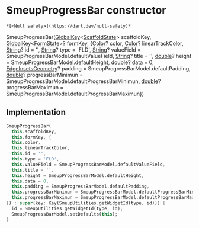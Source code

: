 


# SmeupProgressBar constructor




    *[<Null safety>](https://dart.dev/null-safety)*



SmeupProgressBar([GlobalKey](https://api.flutter.dev/flutter/widgets/GlobalKey-class.html)&lt;[ScaffoldState](https://api.flutter.dev/flutter/material/ScaffoldState-class.html)> scaffoldKey, [GlobalKey](https://api.flutter.dev/flutter/widgets/GlobalKey-class.html)&lt;[FormState](https://api.flutter.dev/flutter/widgets/FormState-class.html)>? formKey, {[Color](https://api.flutter.dev/flutter/dart-ui/Color-class.html)? color, [Color](https://api.flutter.dev/flutter/dart-ui/Color-class.html)? linearTrackColor, [String](https://api.flutter.dev/flutter/dart-core/String-class.html)? id = '', [String](https://api.flutter.dev/flutter/dart-core/String-class.html)? type = 'FLD', [String](https://api.flutter.dev/flutter/dart-core/String-class.html)? valueField = SmeupProgressBarModel.defaultValueField, [String](https://api.flutter.dev/flutter/dart-core/String-class.html)? title = '', [double](https://api.flutter.dev/flutter/dart-core/double-class.html)? height = SmeupProgressBarModel.defaultHeight, [double](https://api.flutter.dev/flutter/dart-core/double-class.html)? data = 0, [EdgeInsetsGeometry](https://api.flutter.dev/flutter/painting/EdgeInsetsGeometry-class.html)? padding = SmeupProgressBarModel.defaultPadding, [double](https://api.flutter.dev/flutter/dart-core/double-class.html)? progressBarMinimun = SmeupProgressBarModel.defaultProgressBarMinimun, [double](https://api.flutter.dev/flutter/dart-core/double-class.html)? progressBarMaximun = SmeupProgressBarModel.defaultProgressBarMaximun})





## Implementation

```dart
SmeupProgressBar(
  this.scaffoldKey,
  this.formKey, {
  this.color,
  this.linearTrackColor,
  this.id = '',
  this.type = 'FLD',
  this.valueField = SmeupProgressBarModel.defaultValueField,
  this.title = '',
  this.height = SmeupProgressBarModel.defaultHeight,
  this.data = 0,
  this.padding = SmeupProgressBarModel.defaultPadding,
  this.progressBarMinimun = SmeupProgressBarModel.defaultProgressBarMinimun,
  this.progressBarMaximun = SmeupProgressBarModel.defaultProgressBarMaximun,
}) : super(key: Key(SmeupUtilities.getWidgetId(type, id))) {
  id = SmeupUtilities.getWidgetId(type, id);
  SmeupProgressBarModel.setDefaults(this);
}
```







